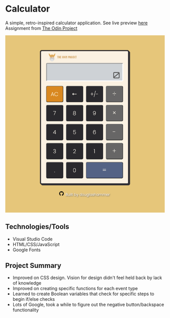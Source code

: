 # Calculator
A simple, retro-inspired calculator application. See live preview [here](https://douglashammer.github.io/calculator/)
Assignment from [The Odin Project](https://www.theodinproject.com/paths/foundations/courses/foundations/lessons/calculator)

![Screenshot of Project](images/calc-pic-github.png)

## Technologies/Tools
* Visual Studio Code
* HTML/CSS/JavaScript
* Google Fonts

## Project Summary
* Improved on CSS design. Vision for design didn't feel held back by lack of knowledge
* Improved on creating specific functions for each event type
* Learned to create Boolean variables that check for specific steps to begin if/else checks
* Lots of Google, took a while to figure out the negative button/backspace functionality

